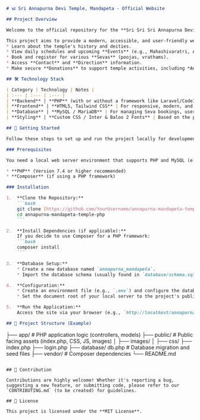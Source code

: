 ````markdown
# 🕉️ Sri Annapurna Devi Temple, Mandapeta - Official Website

## Project Overview

Welcome to the official repository for the **Sri Sri Sri Annapurna Devi Sametha Amrutha Lingeswara Swami Temple** located in Mandapeta.

This project aims to provide a modern, accessible, and user-friendly web platform for devotees to:
* Learn about the temple's history and deities.
* View daily schedules and upcoming **Events** (e.g., Mahashivaratri, Annapurna Jayanti).
* Book and register for various **Sevas** (poojas, vrathams).
* Access **Contact** and **Direction** information.
* Make secure **Donations** to support temple activities, including *Annadanam* (food distribution).

## 🛠️ Technology Stack

| Category | Technology | Notes |
| :--- | :--- | :--- |
| **Backend** | **PHP** (with or without a framework like Laravel/CodeIgniter) | Core logic and server-side processing. |
| **Frontend** | **HTML5, Tailwind CSS** | For responsive, modern, and utility-first styling. |
| **Database** | **MySQL / MariaDB** | For managing Seva bookings, user registrations, and events. |
| **Styling** | **Custom CSS / Inter & Baloo 2 Fonts** | Based on the provided design guidelines. |

## 🚀 Getting Started

Follow these steps to set up and run the project locally for development.

### Prerequisites

You need a local web server environment that supports PHP and MySQL (e.g., XAMPP, WAMP, MAMP, or Docker).

* **PHP** (Version 7.4 or higher recommended)
* **Composer** (if using a PHP framework)

### Installation

1.  **Clone the Repository:**
    ```bash
    git clone [https://github.com/YourUsername/annapurna-mandapeta-temple-php.git](https://github.com/YourUsername/annapurna-mandapeta-temple-php.git)
    cd annapurna-mandapeta-temple-php
    ```

2.  **Install Dependencies (if applicable):**
    If you decide to use Composer for a PHP framework:
    ```bash
    composer install
    ```

3.  **Database Setup:**
    * Create a new database named `annapurna_mandapeta`.
    * Import the database schema (usually found in `database/schema.sql` or similar).

4.  **Configuration:**
    * Create an environment file (e.g., `.env`) and configure the database connection settings.
    * Set the document root of your local server to the project's public directory.

5.  **Run the Application:**
    Access the site via your browser (e.g., `http://localhost/annapurna-mandapeta-temple-php/`).

## 📁 Project Structure (Example)

````

├── app/          \# PHP application logic (controllers, models)
├── public/               \# Public facing assets (index.php, CSS, JS, images)
│   ├── images/
│   ├── css/
├── index.php
├── login.php
├── database/ db.php            \# Database migration and seed files
├── vendor/               \# Composer dependencies
└── README.md

```

## 🤝 Contribution

Contributions are highly welcome! Whether it's reporting a bug, suggesting a new feature, or submitting code, please refer to our `CONTRIBUTING.md` (to be created) for guidelines.

## 📄 License

This project is licensed under the **MIT License**.
```
